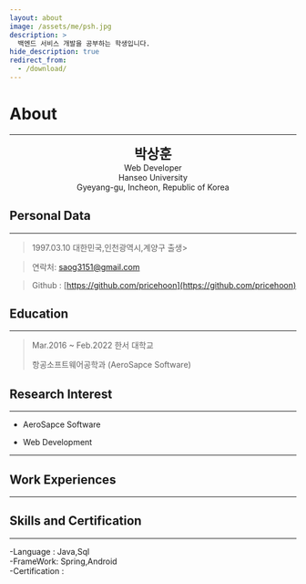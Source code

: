 ```yaml
---
layout: about
image: /assets/me/psh.jpg
description: >
  백엔드 서비스 개발을 공부하는 학생입니다.
hide_description: true
redirect_from:
  - /download/
---
```


# About
<!--author-->
***
<center>
<span style=
"font-size:170%;font-weight:bold">
박상훈
</span>
</center>

<center>Web Developer</center>

<center>Hanseo University</center>

<center> Gyeyang-gu, Incheon, Republic of Korea</center>

## Personal Data
---
> 1997.03.10 대한민국,인천광역시,계양구 출생> 

> 연락처: saog3151@gmail.com

> Github : [https://github.com/pricehoon](https://github.com/pricehoon)

 ## Education
---
> Mar.2016 ~ Feb.2022 한서 대학교
>
> 항공소프트웨어공학과 (AeroSapce Software)

## Research Interest
 
---
* AeroSapce Software
+ Web Development
---

## Work Experiences
---
## Skills and Certification
---
-Language : Java,Sql<br>
-FrameWork: Spring,Android<br>
-Certification : 
